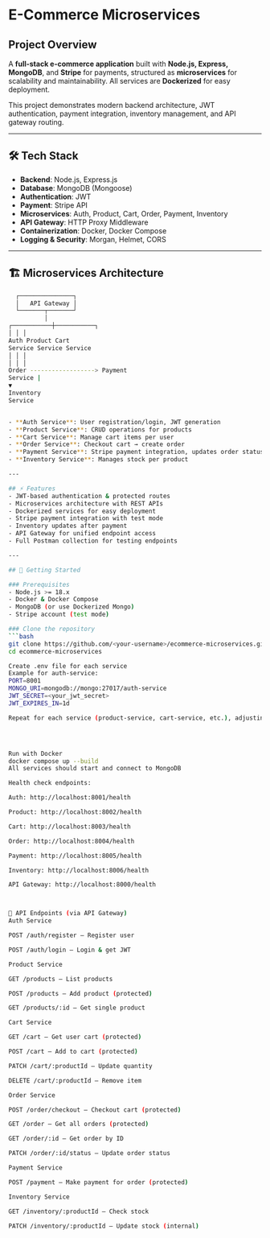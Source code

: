 # E-Commerce Microservices

## Project Overview
A **full-stack e-commerce application** built with **Node.js, Express, MongoDB**, and **Stripe** for payments, structured as **microservices** for scalability and maintainability. All services are **Dockerized** for easy deployment.  

This project demonstrates modern backend architecture, JWT authentication, payment integration, inventory management, and API gateway routing.

---

## 🛠️ Tech Stack
- **Backend**: Node.js, Express.js  
- **Database**: MongoDB (Mongoose)  
- **Authentication**: JWT  
- **Payment**: Stripe API  
- **Microservices**: Auth, Product, Cart, Order, Payment, Inventory  
- **API Gateway**: HTTP Proxy Middleware  
- **Containerization**: Docker, Docker Compose  
- **Logging & Security**: Morgan, Helmet, CORS  

---

## 🏗️ Microservices Architecture
```bash
  ┌───────────────┐
  │   API Gateway │
  └───────┬───────┘
          │
┌───────────┼───────────┐
│ │ │
Auth Product Cart
Service Service Service
│ │ │
│ │ │
Order ------------------> Payment
Service |
▼
Inventory
Service


- **Auth Service**: User registration/login, JWT generation  
- **Product Service**: CRUD operations for products  
- **Cart Service**: Manage cart items per user  
- **Order Service**: Checkout cart → create order  
- **Payment Service**: Stripe payment integration, updates order status  
- **Inventory Service**: Manages stock per product  

---

## ⚡ Features
- JWT-based authentication & protected routes  
- Microservices architecture with REST APIs  
- Dockerized services for easy deployment  
- Stripe payment integration with test mode  
- Inventory updates after payment  
- API Gateway for unified endpoint access  
- Full Postman collection for testing endpoints  

---

## 🚀 Getting Started

### Prerequisites
- Node.js >= 18.x  
- Docker & Docker Compose  
- MongoDB (or use Dockerized Mongo)  
- Stripe account (test mode)  

### Clone the repository
```bash
git clone https://github.com/<your-username>/ecommerce-microservices.git
cd ecommerce-microservices

Create .env file for each service
Example for auth-service:
PORT=8001
MONGO_URI=mongodb://mongo:27017/auth-service
JWT_SECRET=<your_jwt_secret>
JWT_EXPIRES_IN=1d

Repeat for each service (product-service, cart-service, etc.), adjusting ports.




Run with Docker
docker compose up --build
All services should start and connect to MongoDB

Health check endpoints:

Auth: http://localhost:8001/health

Product: http://localhost:8002/health

Cart: http://localhost:8003/health

Order: http://localhost:8004/health

Payment: http://localhost:8005/health

Inventory: http://localhost:8006/health

API Gateway: http://localhost:8000/health



🔑 API Endpoints (via API Gateway)
Auth Service

POST /auth/register – Register user

POST /auth/login – Login & get JWT

Product Service

GET /products – List products

POST /products – Add product (protected)

GET /products/:id – Get single product

Cart Service

GET /cart – Get user cart (protected)

POST /cart – Add to cart (protected)

PATCH /cart/:productId – Update quantity

DELETE /cart/:productId – Remove item

Order Service

POST /order/checkout – Checkout cart (protected)

GET /order – Get all orders (protected)

GET /order/:id – Get order by ID

PATCH /order/:id/status – Update order status

Payment Service

POST /payment – Make payment for order (protected)

Inventory Service

GET /inventory/:productId – Check stock

PATCH /inventory/:productId – Update stock (internal)
